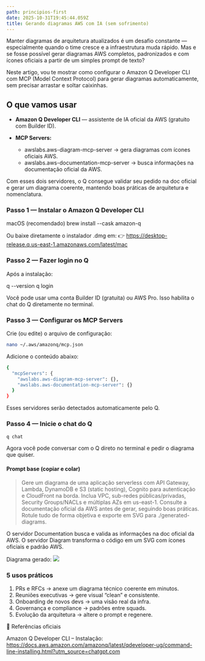 ```yaml
---
path: principios-first
date: 2025-10-31T19:45:44.059Z
title: Gerando diagramas AWS com IA (sem sofrimento)
---
```


Manter diagramas de arquitetura atualizados é um desafio constante — especialmente quando o time cresce e a infraestrutura muda rápido.
Mas e se fosse possível gerar diagramas AWS completos, padronizados e com ícones oficiais a partir de um simples prompt de texto?

Neste artigo, vou te mostrar como configurar o Amazon Q Developer CLI com MCP (Model Context Protocol) para gerar diagramas automaticamente, sem precisar arrastar e soltar caixinhas. 

## O que vamos usar

- **Amazon Q Developer CLI** — assistente de IA oficial da AWS (gratuito com Builder ID).

- **MCP Servers:**
    - awslabs.aws-diagram-mcp-server → gera diagramas com ícones oficiais AWS.
    - awslabs.aws-documentation-mcp-server → busca informações na documentação oficial da AWS.

Com esses dois servidores, o Q consegue validar seu pedido na doc oficial e gerar um diagrama coerente, mantendo boas práticas de arquitetura e nomenclatura.

###  Passo 1 — Instalar o Amazon Q Developer CLI
macOS (recomendado)
brew install --cask amazon-q

Ou baixe diretamente o instalador .dmg em:
👉 <https://desktop-release.q.us-east-1.amazonaws.com/latest/mac>

### Passo 2 — Fazer login no Q

Após a instalação:

q --version
q login

Você pode usar uma conta Builder ID (gratuita) ou AWS Pro.
Isso habilita o chat do Q diretamente no terminal.

### Passo 3 — Configurar os MCP Servers

Crie (ou edite) o arquivo de configuração:
```bash
nano ~/.aws/amazonq/mcp.json
```

Adicione o conteúdo abaixo:

```bash
{
  "mcpServers": {
    "awslabs.aws-diagram-mcp-server": {},
    "awslabs.aws-documentation-mcp-server": {}
  }
}
```

Esses servidores serão detectados automaticamente pelo Q.

### Passo 4 — Inicie o chat do Q

```bash
q chat
```

Agora você pode conversar com o Q direto no terminal e pedir o diagrama que quiser.

#### Prompt base (copiar e colar)
> Gere um diagrama de uma aplicação serverless com API Gateway, Lambda, DynamoDB e S3 (static hosting), Cognito para autenticação e CloudFront na borda.
> Inclua VPC, sub-redes públicas/privadas, Security Groups/NACLs e múltiplas AZs em us-east-1.
> Consulte a documentação oficial da AWS antes de gerar, seguindo boas práticas.
> Rotule tudo de forma objetiva e exporte em SVG para ./generated-diagrams.

O servidor Documentation busca e valida as informações na doc oficial da AWS.
O servidor Diagram transforma o código em um SVG com ícones oficiais e padrão AWS.

Diagrama gerado: 
![](/assets/serverless-architecture-complete.svg)

### 5 usos práticos

1. PRs e RFCs → anexe um diagrama técnico coerente em minutos.
2. Reuniões executivas → gere visual “clean” e consistente.
3. Onboarding de novos devs → uma visão real da infra.
4. Governança e compliance → padrões entre squads.
5. Evolução da arquitetura → altere o prompt e regenere.


🔗 Referências oficiais

Amazon Q Developer CLI – Instalação: https://docs.aws.amazon.com/amazonq/latest/qdeveloper-ug/command-line-installing.html?utm_source=chatgpt.com
